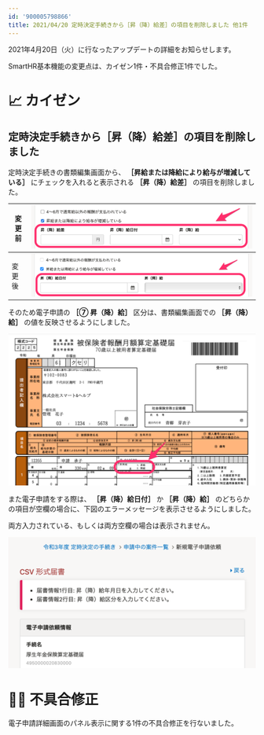 ```yaml
---
id: '900005798866'
title: 2021/04/20 定時決定手続きから［昇（降）給差］の項目を削除しました 他1件
---
```

2021年4月20日（火）に行なったアップデートの詳細をお知らせします。

SmartHR基本機能の変更点は、カイゼン1件・不具合修正1件でした。

# 📈 カイゼン

## 定時決定手続きから［昇（降）給差］の項目を削除しました

定時決定手続きの書類編集画面から、 **［昇給または降給により給与が増減している］** にチェックを入れると表示される **［昇（降）給差］** の項目を削除しました。

| 変更前 | ![](./__________2021-04-20_17_28_26.png) |
| --- | --- |
| 変更後 | ![](./__________2021-04-21_10_37_58.png) |

そのため電子申請の **［⑦ 昇（降）給］** 区分は、書類編集画面での **［昇（降）給］** の値を反映させるようにしました。

![](./__________2021-04-21_11_01_17.png)

また電子申請をする際は、 **［昇（降）給日付］** か **［昇（降）給］** のどちらかの項目が空欄の場合に、下図のエラーメッセージを表示させるようにしました。

両方入力されている、もしくは両方空欄の場合は表示されません。

![](./114968453-522ccd80-9eb1-11eb-85fd-2e329bd5b3d1.png)

# 👨‍⚕️ 不具合修正

電子申請詳細画面のパネル表示に関する1件の不具合修正を行ないました。
